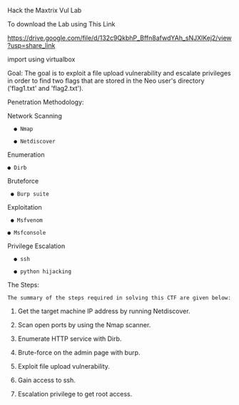 Hack the  Maxtrix Vul Lab  

To download the Lab using This Link 

https://drive.google.com/file/d/132c9QkbhP_Bffn8afwdYAh_sNJXlKej2/view?usp=share_link

import using virtualbox


Goal:
The goal is to exploit a file upload vulnerability and escalate privileges in order to find two
flags that are stored in the Neo user's directory ('flag1.txt' and 'flag2.txt').


Penetration Methodology:

Network Scanning

	  ● Nmap
  
	  ● Netdiscover
  
Enumeration

	● Dirb
  
Bruteforce

 	 ● Burp suite
  
Exploitation

 	 ● Msfvenom
  
  	● Msfconsole
  
Privilege Escalation

	  ● ssh
  
	  ● python hijacking
  
  
  
The Steps:

	The summary of the steps required in solving this CTF are given below:


1. Get the target machine IP address by running Netdiscover.

2. Scan open ports by using the Nmap scanner.

3. Enumerate HTTP service with Dirb.

4. Brute-force on the admin page with burp.

5. Exploit file upload vulnerability.

6. Gain access to ssh.

7. Escalation privilege to get root access.
